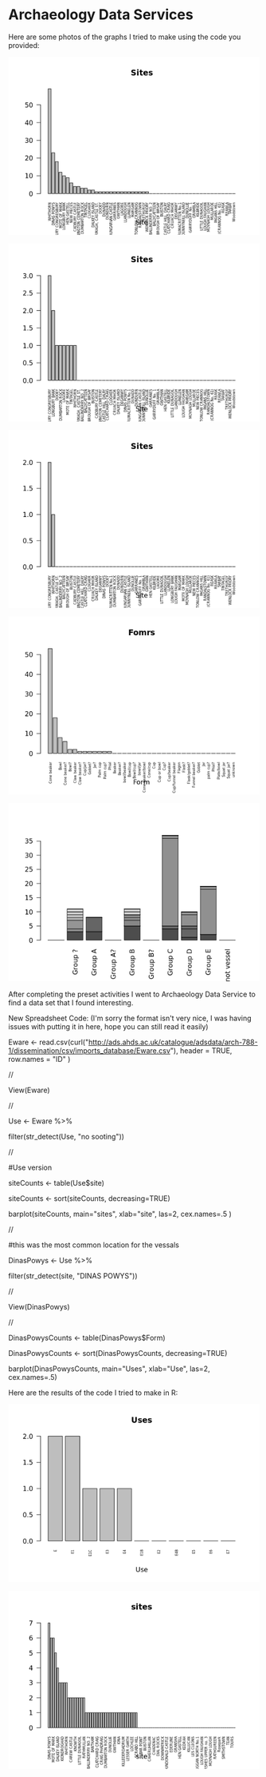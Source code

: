 # Archaeology Data Services
Here are some photos of the graphs I tried to make using the code you provided:

![Image](ConeBeaker_Bargraph.png)

![Image](Cup_Bargraph.png)

![Image](Goblet_Bargraph.png)

![Image](Withrorn_Bargraph.png)

![Image](Whithorn_Barplot.png)

After completing the preset activities I went to Archaeology Data Service to find a data set that I found interesting. 

New Spreadsheet Code: (I'm sorry the format isn't very nice, I was having issues with putting it in here, hope you can still read it easily)

Eware <- read.csv(curl("http://ads.ahds.ac.uk/catalogue/adsdata/arch-788-1/dissemination/csv/imports_database/Eware.csv"), header = TRUE, row.names = "ID" )

//

View(Eware)

//

Use <- Eware %>%

  filter(str_detect(Use, "no sooting"))
  
//

#Use version

siteCounts <- table(Use$site)

siteCounts <- sort(siteCounts, decreasing=TRUE)

barplot(siteCounts, main="sites", xlab="site", las=2, cex.names=.5 )

//

#this was the most common location for the vessals  

DinasPowys <- Use %>%

  filter(str_detect(site, "DINAS POWYS"))
  
//

View(DinasPowys)

//

DinasPowysCounts <- table(DinasPowys$Form)

DinasPowysCounts <- sort(DinasPowysCounts, decreasing=TRUE)

barplot(DinasPowysCounts, main="Uses", xlab="Use", las=2, cex.names=.5)

Here are the results of the code I tried to make in R:

![Image](Uses_Barplot.png)

![Image](Sites_Bargraph.png)
